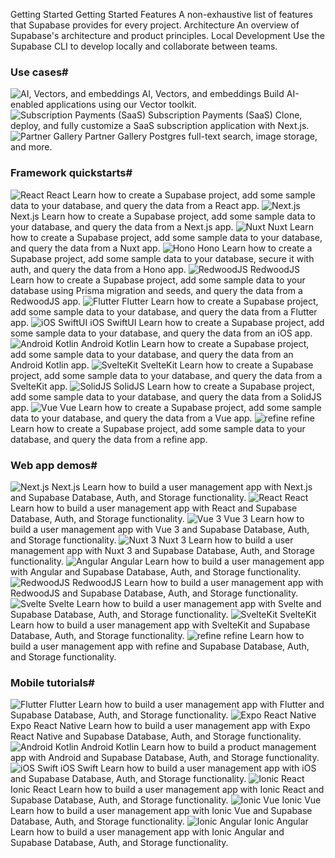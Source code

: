Getting Started
Getting Started
Features
A non-exhaustive list of features that Supabase provides for every project.
Architecture
An overview of Supabase's architecture and product principles.
Local Development
Use the Supabase CLI to develop locally and collaborate between teams.
### Use cases#
![AI, Vectors, and embeddings](https://supabase.com/docs/img/icons/openai_logo-light.svg)
AI, Vectors, and embeddings
Build AI-enabled applications using our Vector toolkit.
![Subscription Payments \(SaaS\)](https://supabase.com/docs/img/icons/nextjs-icon.svg)
Subscription Payments (SaaS)
Clone, deploy, and fully customize a SaaS subscription application with Next.js.
![Partner Gallery](https://supabase.com/docs/img/icons/nextjs-icon.svg)
Partner Gallery
Postgres full-text search, image storage, and more.
### Framework quickstarts#
![React](https://supabase.com/docs/img/icons/react-icon.svg)
React
Learn how to create a Supabase project, add some sample data to your database, and query the data from a React app.
![Next.js](https://supabase.com/docs/img/icons/nextjs-icon-light.svg)
Next.js
Learn how to create a Supabase project, add some sample data to your database, and query the data from a Next.js app.
![Nuxt](https://supabase.com/docs/img/icons/nuxt-icon.svg)
Nuxt
Learn how to create a Supabase project, add some sample data to your database, and query the data from a Nuxt app.
![Hono](https://supabase.com/docs/img/icons/hono-icon.svg)
Hono
Learn how to create a Supabase project, add some sample data to your database, secure it with auth, and query the data from a Hono app.
![RedwoodJS](https://supabase.com/docs/img/icons/redwood-icon.svg)
RedwoodJS
Learn how to create a Supabase project, add some sample data to your database using Prisma migration and seeds, and query the data from a RedwoodJS app.
![Flutter](https://supabase.com/docs/img/icons/flutter-icon.svg)
Flutter
Learn how to create a Supabase project, add some sample data to your database, and query the data from a Flutter app.
![iOS SwiftUI](https://supabase.com/docs/img/icons/swift-icon.svg)
iOS SwiftUI
Learn how to create a Supabase project, add some sample data to your database, and query the data from an iOS app.
![Android Kotlin](https://supabase.com/docs/img/icons/kotlin-icon.svg)
Android Kotlin
Learn how to create a Supabase project, add some sample data to your database, and query the data from an Android Kotlin app.
![SvelteKit](https://supabase.com/docs/img/icons/svelte-icon.svg)
SvelteKit
Learn how to create a Supabase project, add some sample data to your database, and query the data from a SvelteKit app.
![SolidJS](https://supabase.com/docs/img/icons/solidjs-icon.svg)
SolidJS
Learn how to create a Supabase project, add some sample data to your database, and query the data from a SolidJS app.
![Vue](https://supabase.com/docs/img/icons/vuejs-icon.svg)
Vue
Learn how to create a Supabase project, add some sample data to your database, and query the data from a Vue app.
![refine](https://supabase.com/docs/img/icons/refine-icon.svg)
refine
Learn how to create a Supabase project, add some sample data to your database, and query the data from a refine app.
### Web app demos#
![Next.js](https://supabase.com/docs/img/icons/nextjs-icon-light.svg)
Next.js
Learn how to build a user management app with Next.js and Supabase Database, Auth, and Storage functionality.
![React](https://supabase.com/docs/img/icons/react-icon.svg)
React
Learn how to build a user management app with React and Supabase Database, Auth, and Storage functionality.
![Vue 3](https://supabase.com/docs/img/icons/vuejs-icon.svg)
Vue 3
Learn how to build a user management app with Vue 3 and Supabase Database, Auth, and Storage functionality.
![Nuxt 3](https://supabase.com/docs/img/icons/nuxt-icon.svg)
Nuxt 3
Learn how to build a user management app with Nuxt 3 and Supabase Database, Auth, and Storage functionality.
![Angular](https://supabase.com/docs/img/icons/angular-icon.svg)
Angular
Learn how to build a user management app with Angular and Supabase Database, Auth, and Storage functionality.
![RedwoodJS](https://supabase.com/docs/img/icons/redwood-icon.svg)
RedwoodJS
Learn how to build a user management app with RedwoodJS and Supabase Database, Auth, and Storage functionality.
![Svelte](https://supabase.com/docs/img/icons/svelte-icon.svg)
Svelte
Learn how to build a user management app with Svelte and Supabase Database, Auth, and Storage functionality.
![SvelteKit](https://supabase.com/docs/img/icons/svelte-icon.svg)
SvelteKit
Learn how to build a user management app with SvelteKit and Supabase Database, Auth, and Storage functionality.
![refine](https://supabase.com/docs/img/icons/refine-icon.svg)
refine
Learn how to build a user management app with refine and Supabase Database, Auth, and Storage functionality.
### Mobile tutorials#
![Flutter](https://supabase.com/docs/img/icons/flutter-icon.svg)
Flutter
Learn how to build a user management app with Flutter and Supabase Database, Auth, and Storage functionality.
![Expo React Native](https://supabase.com/docs/img/icons/expo-icon-light.svg)
Expo React Native
Learn how to build a user management app with Expo React Native and Supabase Database, Auth, and Storage functionality.
![Android Kotlin](https://supabase.com/docs/img/icons/kotlin-icon.svg)
Android Kotlin
Learn how to build a product management app with Android and Supabase Database, Auth, and Storage functionality.
![iOS Swift](https://supabase.com/docs/img/icons/swift-icon.svg)
iOS Swift
Learn how to build a user management app with iOS and Supabase Database, Auth, and Storage functionality.
![Ionic React](https://supabase.com/docs/img/icons/ionic-icon.svg)
Ionic React
Learn how to build a user management app with Ionic React and Supabase Database, Auth, and Storage functionality.
![Ionic Vue](https://supabase.com/docs/img/icons/ionic-icon.svg)
Ionic Vue
Learn how to build a user management app with Ionic Vue and Supabase Database, Auth, and Storage functionality.
![Ionic Angular](https://supabase.com/docs/img/icons/ionic-icon.svg)
Ionic Angular
Learn how to build a user management app with Ionic Angular and Supabase Database, Auth, and Storage functionality.
